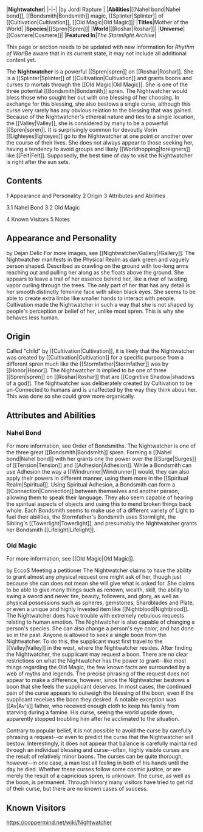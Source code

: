 |**Nightwatcher**|
|-|-|
|by  Jordi Rapture |
|**Abilities**|[[Nahel bond\|Nahel bond]], [[Bondsmith\|Bondsmith]] magic, [[Splinter\|Splinter]] of [[Cultivation\|Cultivation]], [[Old Magic\|Old Magic]]|
|**Titles**|Mother of the World|
|**Species**|[[Spren\|Spren]]|
|**World**|[[Roshar\|Roshar]]|
|**Universe**|[[Cosmere\|Cosmere]]|
|**Featured In**|*The Stormlight Archive*|

This page or section needs to be updated with new information for *Rhythm of War*!Be aware that in its current state, it may not include all additional content yet.

The **Nightwatcher** is a powerful [[Spren\|spren]] on [[Roshar\|Roshar]]. She is a [[Splinter\|Splinter]] of [[Cultivation\|Cultivation]] and grants boons and curses to mortals through the [[Old Magic\|Old Magic]]. She is one of the three potential [[Bondsmith\|Bondsmith]] spren.
The Nightwatcher would bless those who sought her out with one blessing of her choosing. In exchange for this blessing, she also bestows a single curse, although this curse very rarely has any obvious relation to the blessing that was gained. Because of the Nightwatcher's ethereal nature and ties to a single location, the [[Valley\|Valley]], she is considered by many to be a powerful [[Spren\|spren]]. It is surprisingly common for devoutly Vorin [[Lighteyes\|lighteyes]] go to the Nightwatcher at one point or another over the course of their lives.
She does not always appear to those seeking her, having a tendency to avoid groups and likely [[Worldhopping\|foreigners]] like [[Felt\|Felt]]. Supposedly, the best time of day to visit the Nightwatcher is right after the sun sets.

## Contents

1 Appearance and Personality
2 Origin
3 Attributes and Abilities

3.1 Nahel Bond
3.2 Old Magic


4 Known Visitors
5 Notes


## Appearance and Personality
 by  Dejan Delic 
For more images, see [[Nightwatcher/Gallery\|/Gallery]].
The Nightwatcher manifests in the Physical Realm as dark green and vaguely person shaped. Described as crawling on the ground with too-long arms reaching out and pulling her along as she floats above the ground. She appears to leave a trail of her essence behind her, like a river of twisting vapor curling through the trees. The only part of her that has any detail is her smooth distinctly feminine face with silken black eyes. She seems to be able to create extra limbs like smaller hands to interact with people. Cultivation made the Nightwatcher in such a way that she is not shaped by people's perception or belief of her, unlike most spren. This is why she behaves less human.

## Origin
Called "child" by [[Cultivation\|Cultivation]], it is likely that the Nightwatcher was created by [[Cultivation\|Cultivation]] for a specific purpose from a different spren much like the [[Stormfather\|Stormfather]] was by [[Honor\|Honor]]. The Nightwatcher is implied to be one of three [[Spren\|spren]] on [[Roshar\|Roshar]] that are [[Cognitive Shadow\|shadows of a god]].
The Nightwatcher was deliberately created by Cultivation to be un-Connected to humans and is unaffected by the way they think about her. This was done so she could grow more organically.

## Attributes and Abilities
### Nahel Bond
For more information, see Order of Bondsmiths.
The Nightwatcher is one of the three great [[Bondsmith\|Bondsmith]] spren. Forming a [[Nahel bond\|Nahel bond]] with her grants one the power over the [[Surge\|Surges]] of [[Tension\|Tension]] and [[Adhesion\|Adhesion]]. While a Bondsmith can use Adhesion the way a [[Windrunner\|Windrunner]] would, they can also apply their powers in different manner, using them more in the [[Spiritual Realm\|Spiritual]]. Using Spiritual Adhesion, a Bondsmith can form a [[Connection\|Connection]] between themselves and another person, allowing them to speak their language. They also seem capable of hearing the spiritual aspects of objects and using this to mend broken things back whole. Each Bondsmith seems to make use of a different variety of Light to fuel their abilities, the Stormfather's Bondsmith uses Stormlight, the Sibling's [[Towerlight\|Towerlight]], and presumably the Nightwatcher grants her Bondsmith [[Lifelight\|Lifelight]].

### Old Magic
For more information, see [[Old Magic\|Old Magic]].

 by  EccoS  Meeting a petitioner
The Nightwatcher claims to have the ability to grant almost any physical request one might ask of her, though just because she can does not mean she will give what is asked for. She claims to be able to give many things such as renown, wealth, skill, the ability to swing a sword and never tire, beauty, followers, and glory, as well as physical possessions such as spheres, gemstones, Shardblades and Plate, or even a unique and highly Invested item like [[Nightblood\|Nightblood]]. The Nightwatcher does have trouble with extremely nebulous requests relating to human emotion. The Nightwatcher is also capable of changing a person's species. She can also change a person's eye color, and has done so in the past.
Anyone is allowed to seek a single boon from the Nightwatcher. To do this, the supplicant must first travel to the [[Valley\|Valley]] in the west, where the Nightwatcher resides. After finding the Nightwatcher, the supplicant may request a boon. There are no clear restrictions on what the Nightwatcher has the power to grant--like most things regarding the Old Magic, the few known facts are surrounded by a web of myths and legends. The precise phrasing of the request does not appear to make a difference, however, since the Nightwatcher bestows a boon that she feels the supplicant deserves. In most cases, the continued pain of the curse appears to outweigh the blessing of the boon, even if the supplicant receives the boon they desired. A notable exception was [[Av\|Av's]] father, who received enough cloth to keep his family from starving during a famine. His curse, seeing the world upside down, apparently stopped troubling him after he acclimated to the situation.


Contrary to popular belief, it is not possible to avoid the curse by carefully phrasing a request--or even to predict the curse that the Nightwatcher will bestow. Interestingly, it does not appear that balance is carefully maintained through an individual blessing and curse--often, highly visible curses are the result of relatively minor boons. The curses can be quite thorough, however--in one case, a man lost all feeling in both of his hands until the day he died. Whether these curses follow some cosmic justice, or are merely the result of a capricious spren, is unknown.
The curse, as well as the boon, is permanent. Through history many visitors have tried to get rid of their curse, but there are no known cases of success.

## Known Visitors






https://coppermind.net/wiki/Nightwatcher